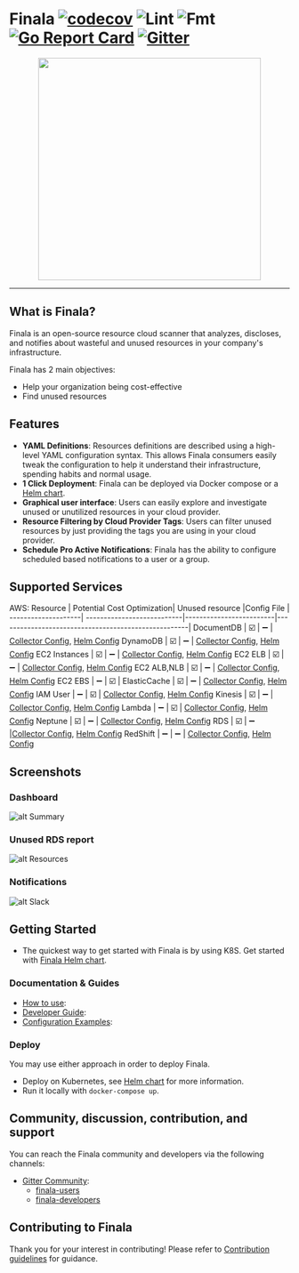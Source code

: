 # Finala [![codecov](https://codecov.io/gh/similarweb/finala/branch/master/graph/badge.svg)](https://codecov.io/gh/similarweb/finala) ![Lint](https://github.com/similarweb/finala/workflows/Lint/badge.svg) ![Fmt](https://github.com/similarweb/finala/workflows/Fmt/badge.svg) [![Go Report Card](https://goreportcard.com/badge/github.com/similarweb/finala)](https://goreportcard.com/report/github.com/similarweb/finala) [![Gitter](https://badges.gitter.im/similarweb-finala/community.svg)](https://gitter.im/similarweb-finala/community?utm_source=badge&utm_medium=badge&utm_campaign=pr-badge)
<p align="center">
    <img src="https://raw.githubusercontent.com/similarweb/finala/docs/update-readme-md/docs/images/logo.png" width="400">
</p>

---
## What is Finala?
Finala is an open-source resource cloud scanner that analyzes, discloses, and notifies about wasteful and unused resources in your company's infrastructure.

Finala has 2 main objectives:

* Help your organization being cost-effective
* Find unused resources

## Features
* **YAML Definitions**: Resources definitions are described using a high-level YAML configuration syntax. This allows Finala consumers easily tweak the configuration to help it understand their infrastructure, spending habits and normal usage.
* **1 Click Deployment**: Finala can be deployed via Docker compose or a [Helm chart](https://github.com/similarweb/finala-helm).
* **Graphical user interface**: Users can easily explore and investigate unused or unutilized resources in your cloud provider.
* **Resource Filtering by Cloud Provider Tags**: Users can filter unused resources by just providing the tags you are using in your cloud provider.
* **Schedule Pro Active Notifications**: Finala has the ability to configure scheduled based notifications to a user or a group. 

## Supported Services
AWS:
Resource            | Potential Cost Optimization| Unused resource         |Config File                                          |
--------------------| ---------------------------|-------------------------|-----------------------------------------------------|
DocumentDB          | :ballot_box_with_check:    | :heavy_minus_sign:      | [Collector Config](./configuration/collector.yaml#L28), [Helm Config](https://github.com/similarweb/finala-helm/blob/master/values.yaml#L130)
DynamoDB            | :ballot_box_with_check:    | :heavy_minus_sign:      | [Collector Config](./configuration/collector.yaml#L78), [Helm Config](https://github.com/similarweb/finala-helm/blob/master/values.yaml#L180)
EC2 Instances       | :ballot_box_with_check:    | :heavy_minus_sign:      | [Collector Config](./configuration/collector.yaml#L68), [Helm Config](https://github.com/similarweb/finala-helm/blob/master/values.yaml#L170)
EC2 ELB             | :ballot_box_with_check:    | :heavy_minus_sign:      | [Collector Config](./configuration/collector.yaml#L48), [Helm Config](https://github.com/similarweb/finala-helm/blob/master/values.yaml#L150)
EC2 ALB,NLB         | :ballot_box_with_check:    | :heavy_minus_sign:      | [Collector Config](./configuration/collector.yaml#L58), [Helm Config](https://github.com/similarweb/finala-helm/blob/master/values.yaml#L160)
EC2 EBS             | :heavy_minus_sign:         | :ballot_box_with_check: |
ElasticCache        | :ballot_box_with_check:    | :heavy_minus_sign:      | [Collector Config](./configuration/collector.yaml#L38), [Helm Config](https://github.com/similarweb/finala-helm/blob/master/values.yaml#L140)
IAM User            | :heavy_minus_sign:         | :ballot_box_with_check: | [Collector Config](./configuration/collector.yaml#L153), [Helm Config](https://github.com/similarweb/finala-helm/blob/master/values.yaml#L249)
Kinesis             | :ballot_box_with_check:    | :heavy_minus_sign:      | [Collector Config](./configuration/collector.yaml#L126), [Helm Config](https://github.com/similarweb/finala-helm/blob/master/values.yaml#L228)
Lambda              | :heavy_minus_sign:         | :ballot_box_with_check: | [Collector Config](./configuration/collector.yaml#L103), [Helm Config](https://github.com/similarweb/finala-helm/blob/master/values.yaml#L205)
Neptune             | :ballot_box_with_check:    | :heavy_minus_sign:      | [Collector Config](./configuration/collector.yaml#L113), [Helm Config](https://github.com/similarweb/finala-helm/blob/master/values.yaml#L215)
RDS                 | :ballot_box_with_check:    | :heavy_minus_sign:      |[Collector Config](./configuration/collector.yaml#L18), [Helm Config](https://github.com/similarweb/finala-helm/blob/master/values.yaml#L120)
RedShift            | :heavy_minus_sign:         | :heavy_minus_sign:      | [Collector Config](./configuration/collector.yaml#L142), [Helm Config](https://github.com/similarweb/finala-helm/blob/master/values.yaml#L244)

## **Screenshots**

### Dashboard
![alt Summary](https://raw.githubusercontent.com/similarweb/finala/docs/update-readme-md/docs/images/main-dashboard.png)

### Unused RDS report
![alt Resources](https://raw.githubusercontent.com/similarweb/finala/docs/update-readme-md/docs/images/resource.png)

### Notifications
![alt Slack](https://raw.githubusercontent.com/similarweb/finala/docs/update-readme-md/docs/images/slack.png)

## Getting Started
* The quickest way to get started with Finala is by using K8S. Get started with [Finala Helm chart](https://github.com/similarweb/finala-helm).


### Documentation & Guides
* [How to use](./docs/how-to-use.md): 
* [Developer Guide](./docs/developers/README.md):
* [Configuration Examples](./docs/configuration_examples/README.md):


### Deploy
You may use either approach in order to deploy Finala.

* Deploy on Kubernetes, see [Helm chart](https://github.com/similarweb/finala-helm) for more information.
* Run it locally with `docker-compose up`.

## Community, discussion, contribution, and support

You can reach the Finala community and developers via the following channels:
* [Gitter Community](https://gitter.im/similarweb-finala/community):
    * [finala-users](https://gitter.im/similarweb-finala/users)
    * [finala-developers](https://gitter.im/similarweb-finala/developers)


## Contributing to Finala
Thank you for your interest in contributing! Please refer to [Contribution guidelines](./CONTRIBUTING.md) for guidance.

